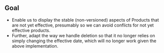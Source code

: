 ## Goal
- Enable us to display the stable (non-versioned) aspects of Products that are not yet effective, presumably so we can avoid conflicts for not yet effective products.
- Further, adapt the way we handle deletion so that it no longer relies on simply changing the effective date, which will no longer work given the above implementation. 